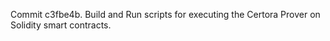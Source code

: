 Commit c3fbe4b.                    Build and Run scripts for executing the Certora Prover on Solidity smart contracts.
